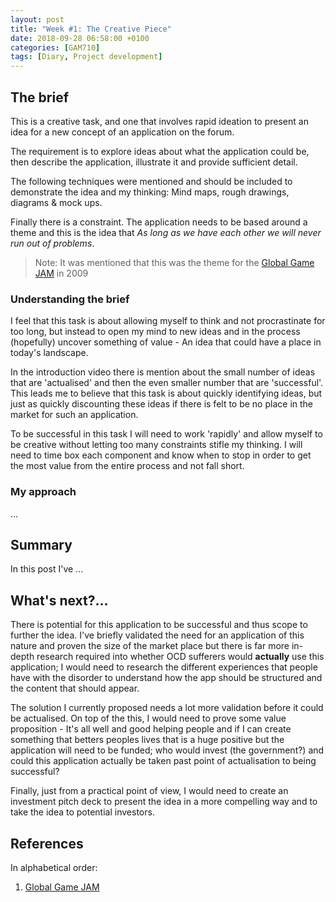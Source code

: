 ```yaml
---
layout: post
title: "Week #1: The Creative Piece"
date: 2018-09-28 06:58:00 +0100
categories: [GAM710]
tags: [Diary, Project development]
---
```


## The brief

This is a creative task, and one that involves rapid ideation to present an idea for a new concept of an application on the forum.

The requirement is to explore ideas about what the application could be, then describe the application, illustrate it and provide sufficient detail.

The following techniques were mentioned and should be included to demonstrate the idea and my thinking: Mind maps, rough drawings, diagrams & mock ups.

Finally there is a constraint. The application needs to be based around a theme and this is the idea that *As long as we have each other we will never run out of problems*.

> Note: It was mentioned that this was the theme for the [Global Game JAM](https://globalgamejam.org/) in 2009

### Understanding the brief

I feel that this task is about allowing myself to think and not procrastinate for too long, but instead to open my mind to new ideas and in the process (hopefully) uncover something of value - An idea that could have a place in today's landscape.

In the introduction video there is mention about the small number of ideas that are 'actualised' and then the even smaller number that are 'successful'. This leads me to believe that this task is about quickly identifying ideas, but just as quickly discounting these ideas if there is felt to be no place in the market for such an application.

To be successful in this task I will need to work 'rapidly' and allow myself to be creative without letting too many constraints stifle my thinking. I will need to time box each component and know when to stop in order to get the most value from the entire process and not fall short.

### My approach

...

## Summary

In this post I've ...

## What's next?...

There is potential for this application to be successful and thus scope to further the idea. I've briefly validated the need for an application of this nature and proven the size of the market place but there is far more in-depth research required into whether OCD sufferers would **actually** use this application; I would need to research the different experiences that people have with the disorder to understand how the app should be structured and the content that should appear.

The solution I currently proposed needs a lot more validation before it could be actualised. On top of the this, I would need to prove some value proposition - It's all well and good helping people and if I can create something that betters peoples lives that is a huge positive but the application will need to be funded; who would invest (the government?) and could this application actually be taken past point of actualisation to being successful?

Finally, just from a practical point of view, I would need to create an investment pitch deck to present the idea in a more compelling way and to take the idea to potential investors.

## References

In alphabetical order:

1. [Global Game JAM](https://globalgamejam.org/)
